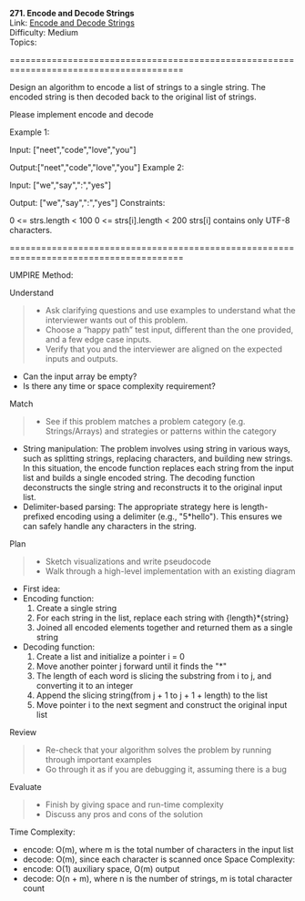 **271. Encode and Decode Strings**  
Link: [Encode and Decode Strings](https://neetcode.io/problems/string-encode-and-decode?list=neetcode150)  
Difficulty: Medium  
Topics: 

=======================================================================================

Design an algorithm to encode a list of strings to a single string. The encoded string is then decoded back to the original list of strings.

Please implement encode and decode

Example 1:

Input: ["neet","code","love","you"]

Output:["neet","code","love","you"]
Example 2:

Input: ["we","say",":","yes"]

Output: ["we","say",":","yes"]
Constraints:

0 <= strs.length < 100
0 <= strs[i].length < 200
strs[i] contains only UTF-8 characters.

=======================================================================================

UMPIRE Method:

Understand
> - Ask clarifying questions and use examples to understand what the interviewer wants out of this problem.
> - Choose a “happy path” test input, different than the one provided, and a few edge case inputs.
> - Verify that you and the interviewer are aligned on the expected inputs and outputs.
- Can the input array be empty?
- Is there any time or space complexity requirement?

Match
> - See if this problem matches a problem category (e.g. Strings/Arrays) and strategies or patterns within the category
- String manipulation: The problem involves using string in various ways, such as splitting strings, replacing characters, and building new strings. In this situation, the encode function replaces each string from the input list and builds a single encoded string. The decoding function deconstructs the single string and reconstructs it to the original input list.
- Delimiter-based parsing: The appropriate strategy here is length-prefixed encoding using a delimiter (e.g., "5*hello"). This ensures we can safely handle any characters in the string.
  
Plan
> - Sketch visualizations and write pseudocode
> - Walk through a high-level implementation with an existing diagram
- First idea:
- Encoding function:
  1. Create a single string
  2. For each string in the list, replace each string with {length}*{string}
  3. Joined all encoded elements together and returned them as a single string
- Decoding function:
  1. Create a list and initialize a pointer i = 0
  2. Move another pointer j forward until it finds the "*"
  3. The length of each word is slicing the substring from i to j, and converting it to an integer
  4. Append the slicing string(from j + 1 to j + 1 + length) to the list
  5. Move pointer i to the next segment and construct the original input list

Review
> - Re-check that your algorithm solves the problem by running through important examples
> - Go through it as if you are debugging it, assuming there is a bug

Evaluate
> - Finish by giving space and run-time complexity
> - Discuss any pros and cons of the solution


Time Complexity: 
- encode: O(m), where m is the total number of characters in the input list
- decode: O(m), since each character is scanned once
Space Complexity:
- encode: O(1) auxiliary space, O(m) output
- decode: O(n + m), where n is the number of strings, m is total character count

